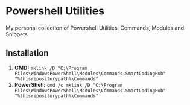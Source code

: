 # Powershell Utilities

My personal collection of Powershell Utilities, Commands, Modules and Snippets.

## Installation

1. **CMD:** ```mklink /D "C:\Program Files\WindowsPowerShell\Modules\Commands.SmartCodingHub" "%thisrepositorypath%\Commands"```
2. **PowerShell:** ```cmd /c mklink /D "C:\Program Files\WindowsPowerShell\Modules\Commands.SmartCodingHub" "%thisrepositorypath%\Commands"```
